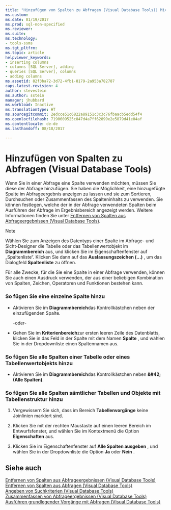 ```yaml
---
title: "Hinzufügen von Spalten zu Abfragen (Visual Database Tools)| Microsoft-Dokumentation"
ms.custom: 
ms.date: 01/19/2017
ms.prod: sql-non-specified
ms.reviewer: 
ms.suite: 
ms.technology:
- tools-ssms
ms.tgt_pltfrm: 
ms.topic: article
helpviewer_keywords:
- inserting columns
- columns [SQL Server], adding
- queries [SQL Server], columns
- adding columns
ms.assetid: 82f3ba72-3d72-4fb1-8179-2a953a782787
caps.latest.revision: 4
author: stevestein
ms.author: sstein
manager: jhubbard
ms.workload: Inactive
ms.translationtype: HT
ms.sourcegitcommit: 2edcce51c6822a89151c3c3c76fbaacb5edd54f4
ms.openlocfilehash: 7190609525c847d4a7ff62899e2e5879d41e04af
ms.contentlocale: de-de
ms.lasthandoff: 08/18/2017

---
```

# <a name="add-columns-to-queries-visual-database-tools"></a>Hinzufügen von Spalten zu Abfragen (Visual Database Tools)
Wenn Sie in einer Abfrage eine Spalte verwenden möchten, müssen Sie diese der Abfrage hinzufügen. Sie haben die Möglichkeit, eine hinzugefügte Spalte im Abfrageergebnis anzeigen zu lassen und sie zum Sortieren, Durchsuchen oder Zusammenfassen des Spalteninhalts zu verwenden. Sie können festlegen, welche der in der Abfrage verwendeten Spalten beim Ausführen der Abfrage im Ergebnisbereich angezeigt werden. Weitere Informationen finden Sie unter [Entfernen von Spalten aus Abfrageergebnissen &#40;Visual Database Tools&#41;](../../ssms/visual-db-tools/remove-columns-from-query-results-visual-database-tools.md).  
  
> [!NOTE]  
> Wählen Sie zum Anzeigen des Datentyps einer Spalte im Abfrage- und Sicht-Designer die Tabelle oder das Tabellenwertobjekt im **Diagrammbereich** aus, und klicken Sie im Eigenschaftenfenster auf „Spaltenliste“. Klicken Sie dann auf das **Auslassungszeichen (...)** , um das Dialogfeld **Spaltenliste** zu öffnen.  
  
Für alle Zwecke, für die Sie eine Spalte in einer Abfrage verwenden, können Sie auch einen Ausdruck verwenden, der aus einer beliebigen Kombination von Spalten, Zeichen, Operatoren und Funktionen bestehen kann.  
  
### <a name="to-add-an-individual-column"></a>So fügen Sie eine einzelne Spalte hinzu  
  
-   Aktivieren Sie im **Diagrammbereich**das Kontrollkästchen neben der einzufügenden Spalte.  
  
    -oder-  
  
-   Gehen Sie im **Kriterienbereich**zur ersten leeren Zeile des Datenblatts, klicken Sie in das Feld in der Spalte mit dem Namen **Spalte** , und wählen Sie in der Dropdownliste einen Spaltennamen aus.  
  
### <a name="to-add-all-columns-for-one-table-or-table-valued-object"></a>So fügen Sie alle Spalten einer Tabelle oder eines Tabellenwertobjekts hinzu  
  
-   Aktivieren Sie im **Diagrammbereich**das Kontrollkästchen neben **\&#42;(Alle Spalten)**.  
  
### <a name="to-add-all-columns-for-all-tables-and-table-structured-objects"></a>So fügen Sie alle Spalten sämtlicher Tabellen und Objekte mit Tabellenstruktur hinzu  
  
1.  Vergewissern Sie sich, dass im Bereich **Tabellenvorgänge** keine Joinlinien markiert sind.  
  
2.  Klicken Sie mit der rechten Maustaste auf einen leeren Bereich im Entwurfsfenster, und wählen Sie im Kontextmenü die Option **Eigenschaften** aus.  
  
3.  Klicken Sie im Eigenschaftenfenster auf **Alle Spalten ausgeben** , und wählen Sie in der Dropdownliste die Option **Ja** oder **Nein** .  
  
## <a name="see-also"></a>Siehe auch  
[Entfernen von Spalten aus Abfrageergebnissen &#40;Visual Database Tools&#41;](../../ssms/visual-db-tools/remove-columns-from-query-results-visual-database-tools.md)  
[Entfernen von Spalten aus Abfragen &#40;Visual Database Tools&#41;](../../ssms/visual-db-tools/remove-columns-from-queries-visual-database-tools.md)  
[Angeben von Suchkriterien &#40;Visual Database Tools&#41;](../../ssms/visual-db-tools/specify-search-criteria-visual-database-tools.md)  
[Zusammenfassen von Abfrageergebnissen &#40;Visual Database Tools&#41;](../../ssms/visual-db-tools/summarize-query-results-visual-database-tools.md)  
[Ausführen grundlegender Vorgänge mit Abfragen &#40;Visual Database Tools&#41;](../../ssms/visual-db-tools/perform-basic-operations-with-queries-visual-database-tools.md)  
  

